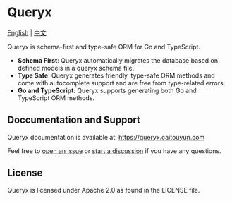 # Queryx

[English](README.md) | [中文](README_zh.md)

Queryx is schema-first and type-safe ORM for Go and TypeScript.

- **Schema First**: Queryx automatically migrates the database based on defined models in a queryx schema file.
- **Type Safe**: Queryx generates friendly, type-safe ORM methods and come with autocomplete support and are free from type-related errors.
- **Go and TypeScript**: Queryx supports generating both Go and TypeScript ORM methods.

## Doccumentation and Support

Queryx documentation is available at: https://queryx.caitouyun.com

Feel free to [open an issue](https://github.com/swiftcarrot/queryx/issues) or [start a discussion](https://github.com/swiftcarrot/queryx/discussions) if you have any questions.

## License

Queryx is licensed under Apache 2.0 as found in the LICENSE file.
